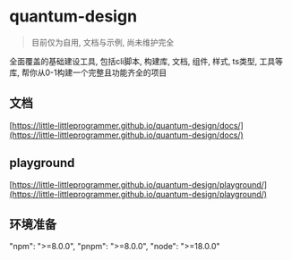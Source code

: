 # quantum-design
> 目前仅为自用, 文档与示例, 尚未维护完全

全面覆盖的基础建设工具, 包括cli脚本, 构建库, 文档, 组件, 样式, ts类型, 工具等库, 帮你从0-1构建一个完整且功能齐全的项目

## 文档
[https://little-littleprogrammer.github.io/quantum-design/docs/](https://little-littleprogrammer.github.io/quantum-design/docs/)

## playground
[https://little-littleprogrammer.github.io/quantum-design/playground/](https://little-littleprogrammer.github.io/quantum-design/playground/)

## 环境准备
"npm": ">=8.0.0",
"pnpm": ">=8.0.0",
"node": ">=18.0.0"